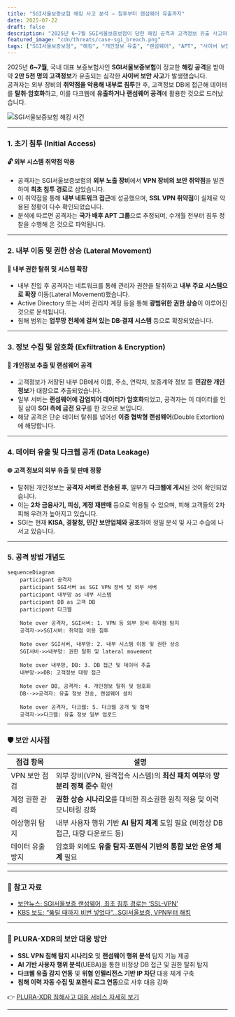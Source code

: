 ```yaml
---
title: "SGI서울보증보험 해킹 사고 분석 – 침투부터 랜섬웨어 유출까지"
date: 2025-07-22
draft: false
description: "2025년 6~7월 SGI서울보증보험이 당한 해킹 공격과 고객정보 유출 사고의 전체 흐름을 분석합니다. 침해 경로부터 다크웹 유출까지 공격 단계별로 정리합니다."
featured_image: "cdn/threats/case-sgi_breach.png"
tags: ["SGI서울보증보험", "해킹", "개인정보 유출", "랜섬웨어", "APT", "사이버 보안", "침해사고"]
---
```


2025년 **6~7월**, 국내 대표 보증보험사인 **SGI서울보증보험**이 정교한 **해킹 공격**을 받아 약 **2만 5천 명의 고객정보**가 유출되는 심각한 **사이버 보안 사고**가 발생했습니다.  
공격자는 외부 장비의 **취약점을 악용해 내부로 침투**한 후, 고객정보 DB에 접근해 데이터를 **탈취·암호화**하고, 이를 다크웹에 **유출하거나 랜섬웨어 공격**에 활용한 것으로 드러났습니다.

![SGI서울보증보험 해킹 사건](https://blog.plura.io/cdn/threats/case-sgi_breach.png)

<!--more-->

---

### 1. **초기 침투 (Initial Access)**

#### 🔓 **외부 시스템 취약점 악용**

* 공격자는 SGI서울보증보험의 **외부 노출 장비**에서 **VPN 장비의 보안 취약점**을 발견하여 **최초 침투 경로**로 삼았습니다.
* 이 취약점을 통해 **내부 네트워크 접근**에 성공했으며, **SSL VPN 취약점**이 실제로 악용된 정황이 다수 확인되었습니다.
* 분석에 따르면 공격자는 **국가 배후 APT 그룹**으로 추정되며, 수개월 전부터 침투 정찰을 수행해 온 것으로 파악됩니다.

---

### 2. **내부 이동 및 권한 상승 (Lateral Movement)**

#### 🚨 **내부 권한 탈취 및 시스템 확장**

* 내부 진입 후 공격자는 네트워크를 통해 관리자 권한을 탈취하고 **내부 주요 시스템으로 확장** 이동(Lateral Movement)했습니다.
* Active Directory 또는 서버 관리자 계정 등을 통해 **광범위한 권한 상승**이 이루어진 것으로 분석됩니다.
* 침해 범위는 **업무망 전체에 걸쳐 있는 DB·결재 시스템** 등으로 확장되었습니다.

---

### 3. **정보 수집 및 암호화 (Exfiltration & Encryption)**

#### 📂 **개인정보 추출 및 랜섬웨어 공격**

* 고객정보가 저장된 내부 DB에서 이름, 주소, 연락처, 보증계약 정보 등 **민감한 개인정보**가 대량으로 추출되었습니다.
* 일부 서버는 **랜섬웨어에 감염되어 데이터가 암호화**되었고, 공격자는 이 데이터를 인질 삼아 **SGI 측에 금전 요구**를 한 것으로 보입니다.
* 해당 공격은 단순 데이터 탈취를 넘어선 **이중 협박형 랜섬웨어**(Double Extortion)에 해당합니다.

---

### 4. **데이터 유출 및 다크웹 공개 (Data Leakage)**

#### 🌐 **고객 정보의 외부 유출 및 판매 정황**

* 탈취된 개인정보는 **공격자 서버로 전송된 후**, 일부가 **다크웹에 게시**된 것이 확인되었습니다.
* 이는 **2차 금융사기, 피싱, 계정 재판매** 등으로 악용될 수 있으며, 피해 고객들의 2차 피해 우려가 높아지고 있습니다.
* SGI는 현재 **KISA, 경찰청, 민간 보안업체와 공조**하여 정밀 분석 및 사고 수습에 나서고 있습니다.

---

### 5. **공격 방법 개념도**

```mermaid
sequenceDiagram
    participant 공격자
    participant SGI서버 as SGI VPN 장비 및 외부 서버
    participant 내부망 as 내부 시스템
    participant DB as 고객 DB
    participant 다크웹

    Note over 공격자, SGI서버: 1. VPN 등 외부 장비 취약점 탐지
    공격자->>SGI서버: 취약점 이용 침투

    Note over SGI서버, 내부망: 2. 내부 시스템 이동 및 권한 상승
    SGI서버->>내부망: 권한 탈취 및 lateral movement

    Note over 내부망, DB: 3. DB 접근 및 데이터 추출
    내부망->>DB: 고객정보 대량 접근

    Note over DB, 공격자: 4. 개인정보 탈취 및 암호화
    DB-->>공격자: 유출 정보 전송, 랜섬웨어 설치

    Note over 공격자, 다크웹: 5. 다크웹 공개 및 협박
    공격자->>다크웹: 유출 정보 일부 업로드
````

---

### 🛡️ 보안 시사점

| 점검 항목     | 설명                                                     |
| --------- | ------------------------------------------------------ |
| VPN 보안 점검 | 외부 장비(VPN, 원격접속 시스템)의 **최신 패치 여부**와 **망분리 정책 준수** 확인   |
| 계정 권한 관리  | **권한 상승 시나리오**를 대비한 최소권한 원칙 적용 및 이력 모니터링 강화            |
| 이상행위 탐지   | 내부 사용자 행위 기반 **AI 탐지 체계** 도입 필요 (비정상 DB 접근, 대량 다운로드 등) |
| 데이터 유출 방지 | 암호화 외에도 **유출 탐지·포렌식 기반의 통합 보안 운영 체계** 필요               |

---

### 📑 참고 자료

* [보안뉴스: SGI서울보증 랜섬웨어, 최초 침투 경로는 ‘SSL-VPN’](https://www.boannews.com/media/view.asp?idx=138214)
* [KBS 보도: “뚫릴 때까지 비번 넣었다”…SGI서울보증, VPN부터 해킹](https://v.daum.net/v/20250722074904005)

---

### 🌟 PLURA-XDR의 보안 대응 방안

* **SSL VPN 침해 탐지 시나리오** 및 **랜섬웨어 행위 분석** 탐지 기능 제공
* **AI 기반 사용자 행위 분석**(UEBA)을 통한 비정상 DB 접근 및 권한 탈취 탐지
* **다크웹 유출 감지 연동** 및 **위협 인텔리전스 기반 IP 차단** 대응 체계 구축
* **침해 이력 자동 수집 및 포렌식 로그 연동**으로 사후 대응 강화

👉 [PLURA-XDR 침해사고 대응 서비스 자세히 보기](https://www.plura.io/underattack)

---
